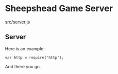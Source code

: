 # Sheepshead Game Server #

[src/server.js](#Server "save:")

## Server

Here is an example:

    var http = require('http');

And there you go.
